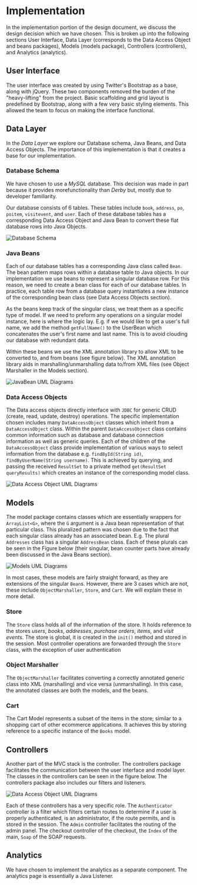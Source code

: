 # Implementation

In the implementation portion of the design document, we discuss the design
decision which we have chosen. This is broken up into the following sections User Interface, Data Layer (corresponds to the Data Access Object and beans packages), Models (models package), Controllers (controllers), and Analytics (analytics).

## User Interface

The user interface was created by using Twitter's Bootstrap as a base, along with jQuery. These two components removed the burden of the "heavy-lifting" from the project. Basic scaffolding and grid layout is predefined by Bootstrap, along with a few very basic styling elements. This allowed the team to focus on making the interface functional.

## Data Layer

In the _Data Layer_ we explore our Database schema, Java Beans, and Data Access Objects. The importance of this implementation is that it creates a base for our implementation.

### Database Schema

We have chosen to use a _MySQL_ database. This decision was made in part because it provides morefunctionality than _Derby_ but, mostly due to developer familiarity.

Our database consists of 6 tables. These tables include `book`, `address`, `po`,
`poitem`, `visitevent`, and `user`. Each of these database tables has a corresponding
Data Access Object and Java Bean to convert these flat database rows into Java
Objects.

![Database Schema](resources/database-schema.png)

### Java Beans

Each of our database tables has a corresponding Java class called `Bean`. The bean pattern maps rows within a database table to Java objects. In our implementation we use beans to represent a singular database row. For this reason, we need to create a bean class for each of our database tables. In practice, each table row from a database query instantiates a new instance of the corresponding bean class (see Data Access Objects section).  

As the beans keep track of the singular class, we treat them as a specific type of model. If we need to preform any operations on a singular model instance, here is where the logic lay. E.g. if we would like to get a user's full name, we add the method `getFullName()` to the UserBean which concatenates the user's first name and last name. This is to avoid clouding our database with redundant data.

Within these beans we use the XML annotation library to allow XML to be converted to, and from beans (see figure below). The XML annotation library aids in marshalling/unmarshalling data to/from XML files (see Object Marshaller in the Models section).  

![JavaBean UML Diagrams](resources/class-diagrams/Beans.png)

### Data Access Objects

The Data access objects directly interface with `JDBC` for generic CRUD (create, read, update, destroy) operations. The specific implementation chosen includes many `DataAccessObject` classes which inherit from a `DataAccessObject` class. Within the parent `DataAccessObject` class contains common information such as database and database connection information as well as generic queries. Each of the children of the `DataAccessObject` class provide implementation of various ways to select information from the database e.g. `findById(String id)`, `findByUserName(String username)`. This is achieved by querying, and passing the received `ResultSet` to a private method `get(ResultSet queryResults)` which creates an instance of the corresponding model class.

![Data Access Object UML Diagrams](resources/class-diagrams/DataAccessObjects.png)

## Models

The model package contains classes which are essentially wrappers for `ArrayList<G>`, where the `G` argument is a Java bean representation of that particular class. This pluralized pattern was chosen due to the fact that each singular class already has an associated bean. E.g. The plural `Addresses` class has a singular `AddressBean` class. Each of these plurals can be seen in the Figure below (their singular, bean counter parts have already been discussed in the Java Beans section).  

![Models UML Diagrams](resources/class-diagrams/Models.png)  

In most cases, these models are fairly straight forward, as they are extensions of the singular `Bean`s. However, there are 3 cases which are not, these include `ObjectMarshaller`, `Store`, and `Cart`. We will explain these in more detail.

### Store

The `Store` class holds all of the information of the store. It holds reference to the stores *users*, *books*, *addresses*, *purchase orders*, *items*, and *visit events*. The store is global, it is created in the `init()` method and stored in the session. Most controller operations are forwarded through the `Store` class, with the exception of user authentication

### Object Marshaller

The `ObjectMarshaller` facilitates converting a correctly annotated generic class into XML (marshalling) and vice versa (unmarshalling). In this case, the annotated classes are both the models, and the beans.

### Cart

The Cart Model represents a subset of the items in the store; similar to a shopping cart of other ecommerce applications. It achieves this by storing reference to a specific instance of the `Books` model.

## Controllers

Another part of the MVC stack is the controller. The controllers package facilitates the communication between the user interface and model layer. The classes in the controllers can be seen in the figure below. The controllers package also includes our filters and listeners.

![Data Access Object UML Diagrams](resources/class-diagrams/Controllers.png)

Each of these controllers has a very specific role. The `Authenticator` controller is a filter which filters certain routes to determine if a user is properly authenticated, is an administrator, if the route permits, and is stored in the session. The `Admin` controller facilitates the routing of the admin panel. The checkout controller of the checkout, the `Index` of the main, `Soap` of the SOAP requests.

## Analytics

We have chosen to implement the analytics as a separate component. The analytics page is essentially a Java Listener.

